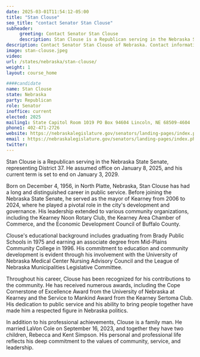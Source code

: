 ```yaml
---
date: 2025-03-01T11:54:12-05:00
title: "Stan Clouse"
seo_title: "contact Senator Stan Clouse"
subheader:
     greeting: Contact Senator Stan Clouse
     description: Stan Clouse is a Republican serving in the Nebraska State Senate, representing District 37. He assumed office on January 8, 2025, and his current term is set to end on January 3, 2029.
description: Contact Senator Stan Clouse of Nebraska. Contact information for Stan Clouse includes email address, phone number, and mailing address.
image: stan-clouse.jpeg
video:
url: /states/nebraska/stan-clouse/
weight: 1
layout: course_home

####candidate
name: Stan Clouse
state: Nebraska
party: Republican
role: Senator
inoffice: current
elected: 2025
mailing1: State Capitol Room 1019 PO Box 94604 Lincoln, NE 68509-4604
phone1: 402-471-2726
website: https://nebraskalegislature.gov/senators/landing-pages/index.php?District=37/
email : https://nebraskalegislature.gov/senators/landing-pages/index.php?District=37/
twitter: 
---
```

Stan Clouse is a Republican serving in the Nebraska State Senate, representing District 37. He assumed office on January 8, 2025, and his current term is set to end on January 3, 2029.

Born on December 4, 1956, in North Platte, Nebraska, Stan Clouse has had a long and distinguished career in public service. Before joining the Nebraska State Senate, he served as the mayor of Kearney from 2006 to 2024, where he played a pivotal role in the city's development and governance. His leadership extended to various community organizations, including the Kearney Noon Rotary Club, the Kearney Area Chamber of Commerce, and the Economic Development Council of Buffalo County.

Clouse's educational background includes graduating from Brady Public Schools in 1975 and earning an associate degree from Mid-Plains Community College in 1996. His commitment to education and community development is evident through his involvement with the University of Nebraska Medical Center Nursing Advisory Council and the League of Nebraska Municipalities Legislative Committee.

Throughout his career, Clouse has been recognized for his contributions to the community. He has received numerous awards, including the Cope Cornerstone of Excellence Award from the University of Nebraska at Kearney and the Service to Mankind Award from the Kearney Sertoma Club. His dedication to public service and his ability to bring people together have made him a respected figure in Nebraska politics.

In addition to his professional achievements, Clouse is a family man. He married LaVon Cole on September 16, 2023, and together they have two children, Rebecca and Kent Simpson. His personal and professional life reflects his deep commitment to the values of community, service, and leadership.
